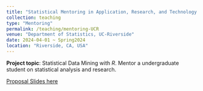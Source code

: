 ```yaml
---
title: "Statistical Mentoring in Application, Research, and Technology Program (SMART)"
collection: teaching
type: "Mentoring"
permalink: /teaching/mentoring-UCR
venue: "Department of Statistics, UC-Riverside"
date: 2024-04-01 ~ Spring2024
location: "Riverside, CA, USA"
---
```


**Project topic**: Statistical Data Mining with *R*. Mentor a undergraduate student on statistical analysis and research.

[Proposal Slides here](/files/SMART_Program_Proposal.pdf)

